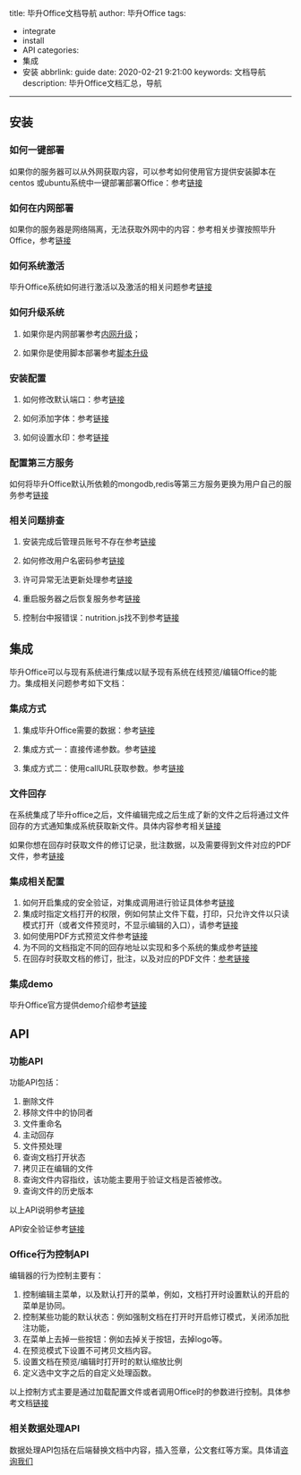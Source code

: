 title: 毕升Office文档导航
author: 毕升Office
tags:
  - integrate
  - install
  - API
categories:
  - 集成
  - 安装
abbrlink: guide
date: 2020-02-21 9:21:00
keywords: 文档导航
description: 毕升Office文档汇总，导航
---


## 安装

### 如何一键部署

如果你的服务器可以从外网获取内容，可以参考如何使用官方提供安装脚本在centos 或ubuntu系统中一键部署部署Office：参考[链接](install-docker.html)

### 如何在内网部署

如果你的服务器是网络隔离，无法获取外网中的内容：参考相关步骤按照毕升Office，参考[链接](install-offline.html)

### 如何系统激活

毕升Office系统如何进行激活以及激活的相关问题参考[链接](install-active.html)

### 如何升级系统

1. 如果你是内网部署参考[内网升级](install-offline.html#%E7%A6%BB%E7%BA%BF%E5%8D%87%E7%BA%A7%E6%AF%95%E5%8D%87office)；

2. 如果你是使用脚本部署参考[脚本升级](install-problem.html#%E5%8D%87%E7%BA%A7%E7%B3%BB%E7%BB%9F)

### 安装配置

1. 如何修改默认端口：参考[链接](install-config.html#修改毕升office-nginx服务端口)

2. 如何添加字体：参考[链接](install-config.html#添加用户自定义字体)

3. 如何设置水印：参考[链接](install-config.html#毕升office水印)

### 配置第三方服务

如何将毕升Office默认所依赖的mongodb,redis等第三方服务更换为用户自己的服务参考[链接](install-service.html)

### 相关问题排查

1. 安装完成后管理员账号不存在参考[链接](install-problem.html#管理员登陆账号不存在)

2. 如何修改用户名密码参考[链接](install-problem.html#修改管理员密码)

3. 许可异常无法更新处理参考[链接](install-problem.html#许可过期之后无法重新激活)

4. 重启服务器之后恢复服务参考[链接](install-problem.html#重启系统以及系统恢复)

5. 控制台中报错误：nutrition.js找不到参考[链接](install-problem.html#无法访问到nutritionjs)

## 集成

毕升Office可以与现有系统进行集成以赋予现有系统在线预览/编辑Office的能力。集成相关问题参考如下文档：

### 集成方式

1. 集成毕升Office需要的数据：参考[链接](integrate.html#集成毕升office所需要的数据)

2. 集成方式一：直接传递参数。参考[链接](integrate.html#集成毕升office方法一直接传递数据)

3. 集成方式二：使用callURL获取参数。参考[链接](integrate.html#集成毕升office方法二使用callurl来传递数据)

### 文件回存

在系统集成了毕升office之后，文件编辑完成之后生成了新的文件之后将通过文件回存的方式通知集成系统获取新文件。具体内容参考相关[链接](integrate-savback.html)

如果你想在回存时获取文件的修订记录，批注数据，以及需要得到文件对应的PDF文件，参考[链接](integrate-savback.html#回存数据类型配置)

### 集成相关配置

1. 如何开启集成的安全验证，对集成调用进行验证具体参考[链接](integrate-config.html#毕升office请求签名)
2. 集成时指定文档打开的权限，例如何禁止文件下载，打印，只允许文件以只读模式打开（或者文件预览时，不显示编辑的入口），请参考[链接](integrate-config.html#文件打开的权限)
3. 如何使用PDF方式预览文件参考[链接](integrate-config.html#使用pdf方式预览文件)
4. 为不同的文档指定不同的回存地址以实现和多个系统的集成参考[链接](integrate-config.html#为每个文档指定回存的地址)
5. 在回存时获取文档的修订，批注，以及对应的PDF文件：[参考链接](integrate-savback.html#回存数据类型配置)

### 集成demo

毕升Office官方提供demo介绍参考[链接](integrate-demo.html)

## API

### 功能API

功能API包括：

1. 删除文件
2. 移除文件中的协同者
3. 文件重命名
4. 主动回存
5. 文件预处理
6. 查询文档打开状态
7. 拷贝正在编辑的文件
8. 查询文件内容指纹，该功能主要用于验证文档是否被修改。
9. 查询文件的历史版本

以上API说明参考[链接](integrate-rest-api.html)

API安全验证参考[链接](integrate-rest-api.html#api安全验证)

### Office行为控制API

编辑器的行为控制主要有：

1. 控制编辑主菜单，以及默认打开的菜单，例如，文档打开时设置默认的开启的菜单是协同。
2. 控制某些功能的默认状态：例如强制文档在打开时开启修订模式，关闭添加批注功能，
3. 在菜单上去掉一些按钮：例如去掉关于按钮，去掉logo等。
4. 在预览模式下设置不可拷贝文档内容。
5. 设置文档在预览/编辑时打开时的默认缩放比例
6. 定义选中文字之后的自定义处理函数。

以上控制方式主要是通过加载配置文件或者调用Office时的参数进行控制。具体参考文档[链接](integrate-ui-api.html)

### 相关数据处理API

数据处理API包括在后端替换文档中内容，插入签章，公文套红等方案。具体请[咨询我们](aboutus.html)









